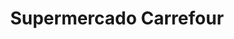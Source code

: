 ---
title: "Supermercado Carrefour"
url: /ciudad-autonoma-de-buenos-aires/supermercado-carrefour/
shop: Supermarkt
---